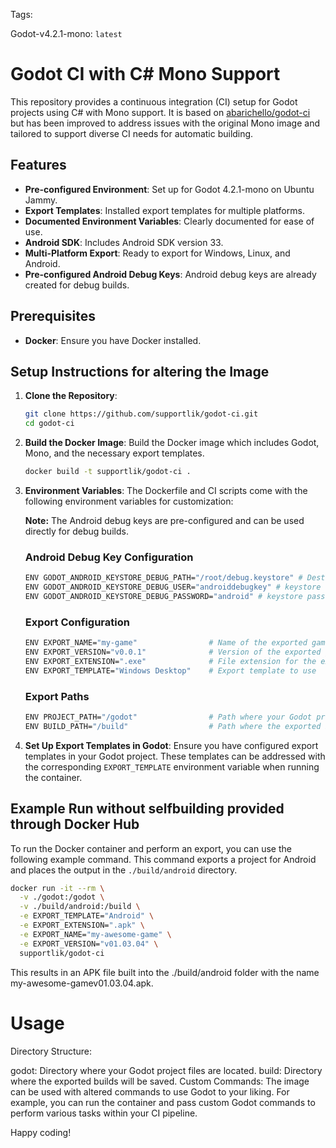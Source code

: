Tags:

Godot-v4.2.1-mono: `latest`


# Godot CI with C# Mono Support

This repository provides a continuous integration (CI) setup for Godot projects using C# with Mono support. It is based
on [abarichello/godot-ci](https://github.com/abarichello/godot-ci) but has been improved to address issues with the
original Mono image and tailored to support diverse CI needs for automatic building.

## Features

- **Pre-configured Environment**: Set up for Godot 4.2.1-mono on Ubuntu Jammy.
- **Export Templates**: Installed export templates for multiple platforms.
- **Documented Environment Variables**: Clearly documented for ease of use.
- **Android SDK**: Includes Android SDK version 33.
- **Multi-Platform Export**: Ready to export for Windows, Linux, and Android.
- **Pre-configured Android Debug Keys**: Android debug keys are already created for debug builds.

## Prerequisites

- **Docker**: Ensure you have Docker installed.

## Setup Instructions for altering the Image

1. **Clone the Repository**:
    ```sh
    git clone https://github.com/supportlik/godot-ci.git
    cd godot-ci
    ```

2. **Build the Docker Image**:
   Build the Docker image which includes Godot, Mono, and the necessary export templates.
    ```sh
    docker build -t supportlik/godot-ci .
    ```

3. **Environment Variables**:
   The Dockerfile and CI scripts come with the following environment variables for customization:

   **Note:** The Android debug keys are pre-configured and can be used directly for debug builds.

   ### Android Debug Key Configuration
    ```sh
    ENV GODOT_ANDROID_KEYSTORE_DEBUG_PATH="/root/debug.keystore" # Destination of the debug keystore
    ENV GODOT_ANDROID_KEYSTORE_DEBUG_USER="androiddebugkey" # keystore user
    ENV GODOT_ANDROID_KEYSTORE_DEBUG_PASSWORD="android" # keystore password
    ```

   ### Export Configuration
    ```sh
    ENV EXPORT_NAME="my-game"                # Name of the exported game
    ENV EXPORT_VERSION="v0.0.1"              # Version of the exported game
    ENV EXPORT_EXTENSION=".exe"              # File extension for the export
    ENV EXPORT_TEMPLATE="Windows Desktop"    # Export template to use
    ```

   ### Export Paths
    ```sh
    ENV PROJECT_PATH="/godot"                # Path where your Godot project is located in the container
    ENV BUILD_PATH="/build"                  # Path where the exported builds will be saved in the container
    ```

4. **Set Up Export Templates in Godot**:
   Ensure you have configured export templates in your Godot project. These templates can be addressed with the
   corresponding `EXPORT_TEMPLATE` environment variable when running the container.

## Example Run without selfbuilding provided through Docker Hub

To run the Docker container and perform an export, you can use the following example command. This command exports a
project for Android and places the output in the `./build/android` directory.

```sh
docker run -it --rm \
  -v ./godot:/godot \
  -v ./build/android:/build \
  -e EXPORT_TEMPLATE="Android" \
  -e EXPORT_EXTENSION=".apk" \
  -e EXPORT_NAME="my-awesome-game" \
  -e EXPORT_VERSION="v01.03.04" \
  supportlik/godot-ci
```

This results in an APK file built into the ./build/android folder with the name my-awesome-gamev01.03.04.apk.

# Usage

Directory Structure:

godot: Directory where your Godot project files are located.
build: Directory where the exported builds will be saved.
Custom Commands:
The image can be used with altered commands to use Godot to your liking. For example, you can run the container and pass
custom Godot commands to perform various tasks within your CI pipeline.

Happy coding!